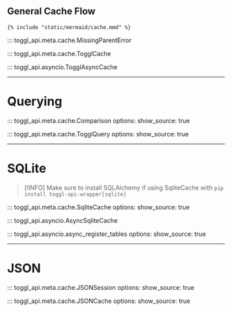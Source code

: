 ## General Cache Flow

```mermaid
{% include "static/mermaid/cache.mmd" %}
```

::: toggl_api.meta.cache.MissingParentError

::: toggl_api.meta.cache.TogglCache

::: toggl_api.asyncio.TogglAsyncCache

---

# Querying

::: toggl_api.meta.cache.Comparison
    options:
        show_source: true

::: toggl_api.meta.cache.TogglQuery
    options:
        show_source: true

---

# SQLite

> [!INFO]
> Make sure to install SQLAlchemy if using SqliteCache with `pip install toggl-api-wrapper[sqlite]`

::: toggl_api.meta.cache.SqliteCache
    options:
        show_source: true

::: toggl_api.asyncio.AsyncSqliteCache

::: toggl_api.asyncio.async_register_tables
    options:
        show_source: true

---

# JSON

::: toggl_api.meta.cache.JSONSession
    options:
        show_source: true

::: toggl_api.meta.cache.JSONCache
    options:
        show_source: true
